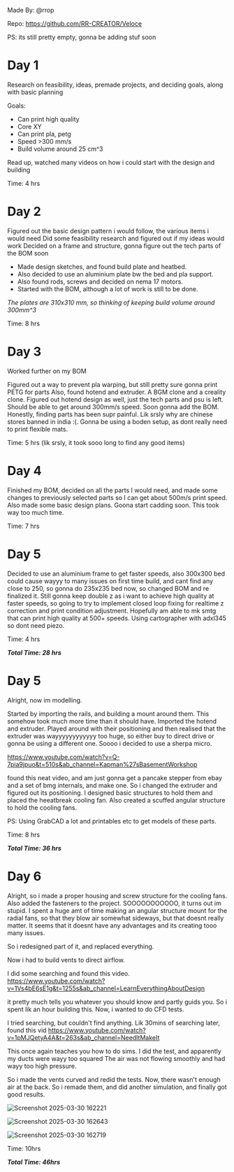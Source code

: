 Made By: @rrop

Repo: https://github.com/RR-CREATOR/Veloce

PS: its still pretty empty, gonna be adding stuf soon

# **Day 1**

Research on feasibility, ideas, premade projects, and deciding goals, along with basic planning

Goals: 
- Can print high quality
- Core XY
- Can print pla, petg
- Speed >300 mm/s
- Build volume around 25 cm^3

Read up, watched many videos on how i could start with the design and building

Time: 4 hrs

# **Day 2**

Figured out the basic design pattern i would follow, the various items i would need
Did some feasibility research and figured out if my ideas would work
Decided on a frame and structure, gonna figure out the tech parts of the BOM soon

- Made design sketches, and found build plate and heatbed.
- Also decided to use an aluminium plate bw the bed and pla support.
- Also found rods, screws and decided on nema 17 motors.
- Started with the BOM, although a lot of work is still to be done.

*The plates are 310x310 mm, so thinking of keeping build volume around 300mm^3*

Time: 8 hrs

# **Day 3**

Worked further on my BOM

Figured out a way to prevent pla warping, but still pretty sure gonna print PETG for parts
Also, found hotend and extruder. A BGM clone and a creality clone. Figured out hotend design as well, just the tech parts and psu is left.
Should be able to get around 300mm/s speed. Soon gonna add the BOM.
Honestly, finding parts has been supr painful. Lik srsly why are chinese stores banned in india :(.
Gonna be using a boden setup, as dont really need to print flexible mats.

Time: 5 hrs (lik srsly, it took sooo long to find any good items)

# **Day 4**

Finished my BOM, decided on all the parts I would need, and made some changes to previously selected parts so I can get about 500m/s print speed.
Also made some basic design plans. Goona start cadding soon. This took way too much time.

Time: 7 hrs

# **Day 5**

Decided to use an aluminium frame to get faster speeds, also 300x300 bed could cause wayyy to many issues on first time build, and cant find any close to 250, so gonna do 235x235 bed now,
so changed BOM and re finalized it. Still gonna keep double z as i want to achieve high quality at faster speeds, so going to try to implement closed loop fixing for realtime z correction and print condition adjustment. Hopefully am able to mk smtg that can print high quality at 500+ speeds. Using cartographer with adxl345 so dont need piezo.

Time: 4 hrs

***Total Time: 28 hrs***

# **Day 5**

Alright, now im modelling.

Started by importing the rails, and building a mount around them. This somehow took much more time than it should have.
Imported the hotend and extruder. Played around with their positioning and then realised that the extruder was wayyyyyyyyyyyy too huge, so either buy to direct drive or gonna be using a different one.
Soooo i decided to use a sherpa micro.

https://www.youtube.com/watch?v=Q-7pia9jpuo&t=510s&ab_channel=Kapman%27sBasementWorkshop

found this neat video, and am just gonna get a pancake stepper from ebay and a set of bmg internals, and make one.
So i changed the extruder and figured out its positioning. I designed basic structures to hold them and placed the heeatbreak cooling fan. 
Also created a scuffed angular structure to hold the cooling fans.

PS: Using GrabCAD a lot and printables etc to get models of these parts.

Time: 8 hrs

***Total Time: 36 hrs***

# **Day 6**

Alright, so i made a proper housing and screw structure for the cooling fans.
Also added the fasteners to the project.
SOOOOOOOOOOO, it turns out im stupid.
I spent a huge amt of time making an angular structure mount for the radial fans, so that they blow air somewhat sideways, but that doesnt really matter.
It seems that it doesnt have any advantages and its creating tooo many issues.

So i redesigned part of it, and replaced everything.

Now i had to build vents to direct airflow.

I did some searching and found this video.
https://www.youtube.com/watch?v=1Vs4bE6sE1g&t=1255s&ab_channel=LearnEverythingAboutDesign

it pretty much tells you whatever you should know and partly guids you.
So i spent lik an hour building this.
Now, i wanted to do CFD tests.

I tried searching, but couldn't find anything. Lik 30mins of searching later,
found this vid
https://www.youtube.com/watch?v=1pMJQetyA4A&t=263s&ab_channel=NeedItMakeIt

This once again teaches you how to do sims. I did the test, and apparently my ducts were wayy too squared
The air was not flowing smoothly and had wayy too high pressure.

So i made the vents curved and redid the tests. Now, there wasn't enough air at the back.
So i remade them, and did another simulation, and finally got good results. 

![Screenshot 2025-03-30 162221](https://github.com/user-attachments/assets/b1fbe5a1-ec1f-4fdc-81d1-79dbfc940825)

![Screenshot 2025-03-30 162643](https://github.com/user-attachments/assets/d444339b-d78e-46e8-85bf-ba6cfc1190b5)

![Screenshot 2025-03-30 162719](https://github.com/user-attachments/assets/70e6367a-38b5-4e9a-9cd1-b957ba451a9c)

Time: 10hrs

***Total Time: 46hrs***


